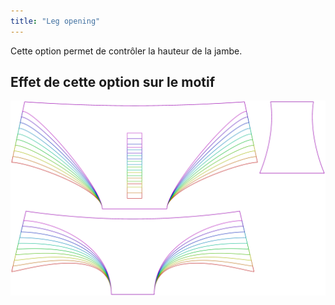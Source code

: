 ```yaml
---
title: "Leg opening"
---
```


Cette option permet de contrôler la hauteur de la jambe.

## Effet de cette option sur le motif

![Cette image montre l'effet de cette option en superposant plusieurs variantes qui ont une valeur différente pour cette option](ursula_legopening_sample.svg "Effet de cette option sur le modèle")
